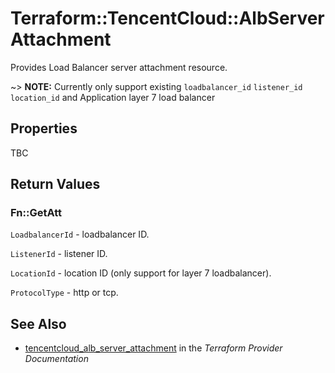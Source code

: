 # Terraform::TencentCloud::AlbServerAttachment

Provides Load Balancer server attachment resource.

~> **NOTE:** Currently only support existing `loadbalancer_id` `listener_id` `location_id` and Application layer 7 load balancer

## Properties

TBC

## Return Values

### Fn::GetAtt

`LoadbalancerId` - loadbalancer ID.

`ListenerId` - listener ID.

`LocationId` - location ID (only support for layer 7 loadbalancer).

`ProtocolType` - http or tcp.

## See Also

* [tencentcloud_alb_server_attachment](https://www.terraform.io/docs/providers/tencentcloud/r/alb_server_attachment.html) in the _Terraform Provider Documentation_
